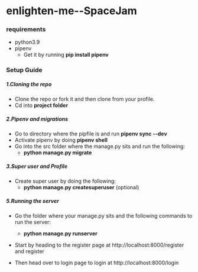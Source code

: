 # enlighten-me--SpaceJam

### requirements
- python3.9
- pipenv 
  - Get it by running **pip install pipenv**

### Setup Guide
##### 1.Cloning the repo
- Clone the repo or fork it and then clone from your profile.
- Cd into **project folder**

##### 2.Pipenv and migrations
- Go to directory where the pipfile is and run **pipenv sync --dev**
- Activate pipenv by doing **pipenv shell**
- Go into the src folder where the manage.py sits and run the following:
  - **python manage.py migrate**
  
##### 3.Super user and Profile
- Create super user by doing the following:
  - **python manage.py createsuperuser** (optional)
  
##### 5.Running the server
- Go the folder where your manage.py sits and the following commands to run the server:
  - **python manage.py runserver**

- Start by heading to the register page at http://localhost:8000/register and register
- Then head over to login page to login at http://localhost:8000/login
